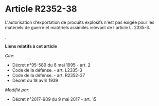 # Article R2352-38

L'autorisation d'exportation de produits explosifs n'est pas exigée pour les matériels de guerre et matériels assimilés
relevant de l'article L. 2335-3. 

.

**Liens relatifs à cet article**

_Cite_:

  - Décret n°95-589 du 6 mai 1995 - art. 2
  - Code de la défense. - art. L2335-3
  - Code de la défense. - art. R2352-37
  - Décret du 18 avril 1939

_Modifié par_:

  - Décret n°2017-909 du 9 mai 2017 - art. 15
